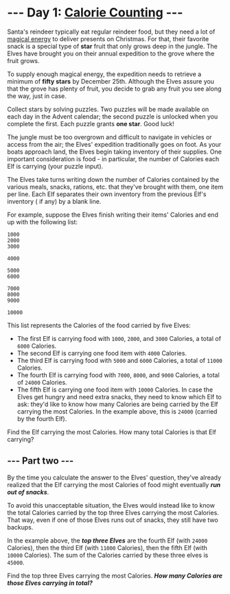 # --- Day 1: [Calorie Counting](https://adventofcode.com/2022/day/1) ---

Santa's reindeer typically eat regular reindeer food, but they need a lot
of [magical energy](https://adventofcode.com/2018/day/25) to deliver presents on
Christmas. For that, their favorite snack is a special type of **star** fruit that only grows deep in the jungle. The
Elves
have brought you on their annual expedition to the grove where the fruit grows.

To supply enough magical energy, the expedition needs to retrieve a minimum of **fifty stars** by December 25th.
Although
the Elves assure you that the grove has plenty of fruit, you decide to grab any fruit you see along the way, just in
case.

Collect stars by solving puzzles. Two puzzles will be made available on each day in the Advent calendar; the second
puzzle is unlocked when you complete the first. Each puzzle grants **one star**. Good luck!

The jungle must be too overgrown and difficult to navigate in vehicles or access from the air; the Elves' expedition
traditionally goes on foot. As your boats approach land, the Elves begin taking inventory of their supplies. One
important consideration is food - in particular, the number of Calories each Elf is carrying (your puzzle input).

The Elves take turns writing down the number of Calories contained by the various meals, snacks, rations, etc. that
they've brought with them, one item per line. Each Elf separates their own inventory from the previous Elf's inventory (
if any) by a blank line.

For example, suppose the Elves finish writing their items' Calories and end up with the following list:

```
1000
2000
3000

4000

5000
6000

7000
8000
9000

10000
```

This list represents the Calories of the food carried by five Elves:

- The first Elf is carrying food with `1000`, `2000`, and `3000` Calories, a total of `6000` Calories.
- The second Elf is carrying one food item with `4000` Calories.
- The third Elf is carrying food with `5000` and `6000` Calories, a total of `11000` Calories.
- The fourth Elf is carrying food with `7000`, `8000`, and `9000` Calories, a total of `24000` Calories.
- The fifth Elf is carrying one food item with `10000` Calories.
  In case the Elves get hungry and need extra snacks, they need to know which Elf to ask: they'd like to know how many
  Calories are being carried by the Elf carrying the most Calories. In the example above, this is `24000` (carried by
  the
  fourth Elf).

Find the Elf carrying the most Calories. How many total Calories is that Elf carrying?

## --- Part two ---

By the time you calculate the answer to the Elves' question, they've already realized that the Elf carrying the most
Calories of food might eventually **_run out of snacks_**.

To avoid this unacceptable situation, the Elves would instead like to know the total Calories carried by the top three
Elves carrying the most Calories. That way, even if one of those Elves runs out of snacks, they still have two backups.

In the example above, the **_top three Elves_** are the fourth Elf (with `24000` Calories), then the third Elf (with
`11000`
Calories), then the fifth Elf (with `10000` Calories). The sum of the Calories carried by these three elves is `45000`.

Find the top three Elves carrying the most Calories. **_How many Calories are those Elves carrying in total?_**
